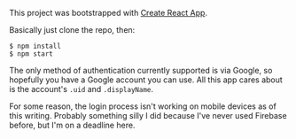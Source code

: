 This project was bootstrapped with [Create React App](https://github.com/facebookincubator/create-react-app).

Basically just clone the repo, then:

```
$ npm install
$ npm start
```

The only method of authentication currently supported is via Google, so hopefully you have a Google account you can use. All this app cares about is the account's `.uid` and `.displayName`.

For some reason, the login process isn't working on mobile devices as of this writing. Probably something silly I did because I've never used Firebase before, but I'm on a deadline here.
